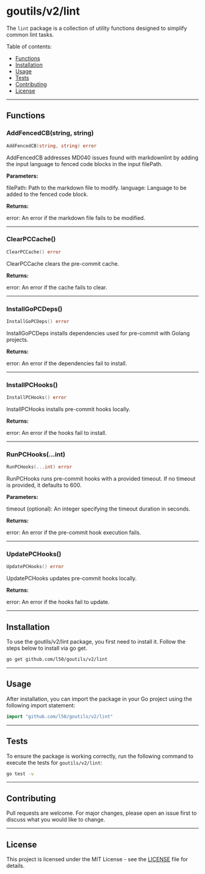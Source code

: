 # goutils/v2/lint

The `lint` package is a collection of utility functions
designed to simplify common lint tasks.

Table of contents:

- [Functions](#functions)
- [Installation](#installation)
- [Usage](#usage)
- [Tests](#tests)
- [Contributing](#contributing)
- [License](#license)

---

## Functions

### AddFencedCB(string, string)

```go
AddFencedCB(string, string) error
```

AddFencedCB addresses MD040 issues found with markdownlint by adding
the input language to fenced code blocks in the input filePath.

**Parameters:**

filePath: Path to the markdown file to modify.
language: Language to be added to the fenced code block.

**Returns:**

error: An error if the markdown file fails to be modified.

---

### ClearPCCache()

```go
ClearPCCache() error
```

ClearPCCache clears the pre-commit cache.

**Returns:**

error: An error if the cache fails to clear.

---

### InstallGoPCDeps()

```go
InstallGoPCDeps() error
```

InstallGoPCDeps installs dependencies used for pre-commit with Golang
projects.

**Returns:**

error: An error if the dependencies fail to install.

---

### InstallPCHooks()

```go
InstallPCHooks() error
```

InstallPCHooks installs pre-commit hooks locally.

**Returns:**

error: An error if the hooks fail to install.

---

### RunPCHooks(...int)

```go
RunPCHooks(...int) error
```

RunPCHooks runs pre-commit hooks with a provided timeout.
If no timeout is provided, it defaults to 600.

**Parameters:**

timeout (optional): An integer specifying the timeout duration in seconds.

**Returns:**

error: An error if the pre-commit hook execution fails.

---

### UpdatePCHooks()

```go
UpdatePCHooks() error
```

UpdatePCHooks updates pre-commit hooks locally.

**Returns:**

error: An error if the hooks fail to update.

---

## Installation

To use the goutils/v2/lint package, you first need to install it.
Follow the steps below to install via go get.

```bash
go get github.com/l50/goutils/v2/lint
```

---

## Usage

After installation, you can import the package in your Go project
using the following import statement:

```go
import "github.com/l50/goutils/v2/lint"
```

---

## Tests

To ensure the package is working correctly, run the following
command to execute the tests for `goutils/v2/lint`:

```bash
go test -v
```

---

## Contributing

Pull requests are welcome. For major changes,
please open an issue first to discuss what
you would like to change.

---

## License

This project is licensed under the MIT
License - see the [LICENSE](../LICENSE)
file for details.
